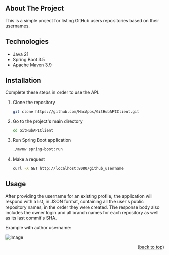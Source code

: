 <!-- ABOUT THE PROJECT -->

## About The Project

This is a simple project for listing GitHub users repositories based on their usernames.

## Technologies

* Java 21
* Spring Boot 3.5
* Apache Maven 3.9

## Installation

Complete these steps in order to use the API.

1. Clone the repository
   ```sh
   git clone https://github.com/MacApos/GitHubAPIClient.git
   ```
2. Go to the project's main directory
   ```sh
   cd GitHubAPIClient
   ```
3. Run Spring Boot application
   ```sh
   ./mvnw spring-boot:run
   ```
4. Make a request
   ```sh
   curl -X GET http://localhost:8080/github_username
   ```

## Usage

After providing the username for an existing profile, the application will respond with a list, in JSON format,
containing all the user's public repository names, in the order they were created. The response body also includes the
owner login and all branch names for each repository as well as its last commit's SHA.

Example with author username:

![Image](https://github.com/user-attachments/assets/dd2f3d75-baa0-485f-8aa4-76ca477ec925)

<p align="right">(<a href="#about-the-project">back to top</a>)</p>